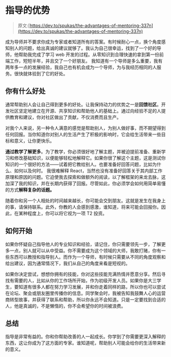 # 指导的优势

> 原文:[https://dev.to/spukas/the-advantages-of-mentoring-337n](https://dev.to/spukas/the-advantages-of-mentoring-337n)

成为导师并不要求你成为专家或者知道所有的答案。有时候耐心一点，换个角度感知别人的问题，给出真诚的建议就够了。我认为自己很幸运，找到了一个好的导师，他帮助我完成了学习 web 开发的过程。从零知识到合理快速的拿到第一份前端工作，短短半年，并且交了一个好朋友。
我知道有一个导师是多么重要，我有两年多一点的发展经验，我自己也有机会成为一个导师，为与我经历相同的人服务。很快就体验到了它的好处。

## [](#whats-in-it-for-you)你有什么好处

通常帮助别人会让自己得到更多的好处。让我保持动力的优势之一是**回馈社区**。开发社区坚定地建立在开源、共享知识和帮助他人的基础上。通过向经验不足的人提供教育和建议，你对社区做出了贡献，不仅消费而且生产。

对我个人来说，另一种令人满意的感觉是帮助别人，为别人做好事，而不期望得到任何回报。当你知道你对别人的生活产生了积极的影响时，它会给生活带来一些目标和意义，让你更快乐。

**通过教学了解更多**。为了教学，你必须很好地了解主题，并被迫提前准备、重新学习和修改基础知识，以便能够轻松地解释它。如果你很了解这个主题，这是测试你知识的一个很好的方法——试着把它教给别人。也要准备好回答问题，比如为什么、如何以及何时。
我很难解释 React，当然也没有准备好回答关于其内部工作原理和原因的问题。它迫使我去探索和做额外的阅读，以了解框架的来龙去脉，这加深了我的知识，并在长期内获得了回报。尽管如此，你必须学会如何用简单易懂的方式**解释复杂的话题。**

随着你和另一个人相处的时间越来越长，你可能会交到朋友。这就是发生在我身上的事，请保持联系。此外，你教的人会感到感激，谁知道，将来可能会回报你。因此，在某种程度上，你可以将它视为一项 T2 投资。

## [](#how-to-start)如何开始

如果你怀疑自己指导他人的专业知识和经验，请记住，你只需要领先一步，了解更多一点，别人就可以从中受益。你不需要成为这个领域的大师，我敢打赌，你有一些东西可以教授和指导别人。而作为一个导师，有时候只需要从不同的角度观察和给出建议，因为通常情况下，我们从自己的角度来看是短视的。

如果你决定尝试，想想你拥有的技能，你对这些技能充满热情并愿意分享。然后寻找有需要的人，比如从你的工作场所开始，作为初级开发人员。如果你是大三学生，要知道有很多人都在努力学习发展，并和你走着同样的路，所以你也可以尝试在论坛、聚会或朋友圈里传播你的信息。同学聚会时，我被告知我鼓舞人心的运营商转型故事，并获得了联系和帮助，所以你永远不会知道。只是一定要找到合适的人，他是真诚的，不是懒惰的，你不会希望你的时间被浪费。

## [](#wrapup)总结

指导是非常有益的。你和你帮助改善的人一起成长。你学到了你需要更深入解释的东西，这让你成为了这方面的专家。谁知道呢，帮助别人可能会给你的生活带来新的意义。